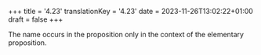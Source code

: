 +++
title = '4.23'
translationKey = '4.23'
date = 2023-11-26T13:02:22+01:00
draft = false
+++

The name occurs in the proposition only in the context of the elementary proposition.
